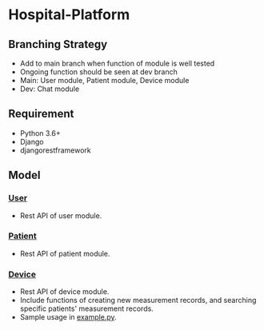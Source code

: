# Hospital-Platform
## Branching Strategy
* Add to main branch when function of module is well tested
* Ongoing function should be seen at dev branch
* Main: User module, Patient module, Device module
* Dev: Chat module

## Requirement
* Python 3.6+
* Django
* djangorestframework

## Model
### [User](./user)
* Rest API of user module. 

### [Patient](./patient)
* Rest API of patient module. 

### [Device](./device)
* Rest API of device module.
* Include functions of creating new measurement records, and searching specific patients' measurement records.
* Sample usage in [example.py](./device/example.py). 